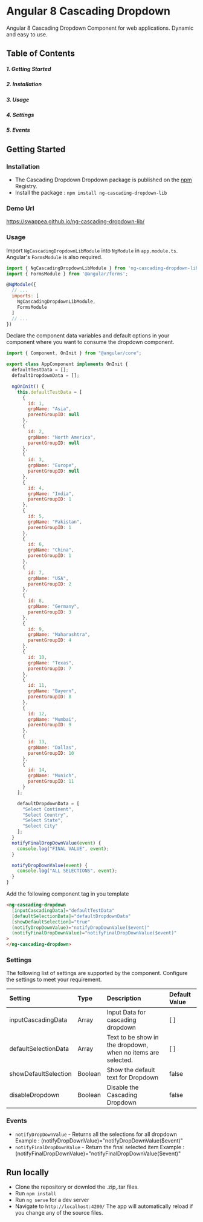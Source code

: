 # Angular 8 Cascading Dropdown

Angular 8 Cascading Dropdown Component for web applications. Dynamic and easy to use.

## Table of Contents

##### 1. Getting Started

##### 2. Installation

##### 3. Usage

##### 4. Settings

##### 5. Events

## Getting Started

### Installation

- The Cascading Dropdown Dropdown package is published on the [npm](https://www.npmjs.com/package/ng-cascading-dropdown-lib) Registry.
- Install the package :
  `npm install ng-cascading-dropdown-lib`

### Demo Url
https://swappea.github.io/ng-cascading-dropdown-lib/

### Usage

Import `NgCascadingDropdownLibModule` into `NgModule` in `app.module.ts`. Angular's `FormsModule` is also required.

```js
import { NgCascadingDropdownLibModule } from 'ng-cascading-dropdown-lib';
import { FormsModule } from '@angular/forms';

@NgModule({
  // ...
  imports: [
    NgCascadingDropdownLibModule,
    FormsModule
  ]
  // ...
})

```

Declare the component data variables and default options in your component where you want to consume the dropdown component.

```js
import { Component, OnInit } from "@angular/core";

export class AppComponent implements OnInit {
  defaultTestData = [];
  defaultDropdownData = [];

  ngOnInit() {
    this.defaultTestData = [
      {
        id: 1,
        grpName: "Asia",
        parentGroupID: null
      },
      {
        id: 2,
        grpName: "North America",
        parentGroupID: null
      },
      {
        id: 3,
        grpName: "Europe",
        parentGroupID: null
      },
      {
        id: 4,
        grpName: "India",
        parentGroupID: 1
      },
      {
        id: 5,
        grpName: "Pakistan",
        parentGroupID: 1
      },
      {
        id: 6,
        grpName: "China",
        parentGroupID: 1
      },
      {
        id: 7,
        grpName: "USA",
        parentGroupID: 2
      },
      {
        id: 8,
        grpName: "Germany",
        parentGroupID: 3
      },
      {
        id: 9,
        grpName: "Maharashtra",
        parentGroupID: 4
      },
      {
        id: 10,
        grpName: "Texas",
        parentGroupID: 7
      },
      {
        id: 11,
        grpName: "Bayern",
        parentGroupID: 8
      },
      {
        id: 12,
        grpName: "Mumbai",
        parentGroupID: 9
      },
      {
        id: 13,
        grpName: "Dallas",
        parentGroupID: 10
      },
      {
        id: 14,
        grpName: "Munich",
        parentGroupID: 11
      }
    ];

    defaultDropdownData = [
      "Select Continent",
      "Select Country",
      "Select State",
      "Select City"
    ];
  }
  notifyFinalDropDownValue(event) {
    console.log("FINAL VALUE", event);
  }

  notifyDropDownValue(event) {
    console.log("ALL SELECTIONS", event);
  }
}
```

Add the following component tag in you template

```html
<ng-cascading-dropdown
  [inputCascadingData]="defaultTestData"
  [defaultSelectionData]="defaultDropdownData"
  [showDefaultSelection]="true"
  (notifyDropDownValue)="notifyDropDownValue($event)"
  (notifyFinalDropDownValue)="notifyFinalDropDownValue($event)"
>
</ng-cascading-dropdown>
```

### Settings

The following list of settings are supported by the component. Configure the settings to meet your requirement.

| Setting              | Type    | Description                                                  | Default Value |
| :------------------- | :------ | :----------------------------------------------------------- | :------------ |
| inputCascadingData   | Array   | Input Data for cascading dropdown                            | [ ]           |
| defaultSelectionData | Array   | Text to be show in the dropdown, when no items are selected. | [ ]           |
| showDefaultSelection | Boolean | Show the default text for Dropdown                           | false         |
| disableDropdown      | Boolean | Disable the Cascading Dropdown                               | false         |

### Events

- `notifyDropDownValue` - Returns all the selections for all dropdown
  Example : (notifyDropDownValue)="notifyDropDownValue(\$event)"
- `notifyFinalDropDownValue` - Return the final selected item
  Example : (notifyFinalDropDownValue)="notifyFinalDropDownValue(\$event)"

## Run locally

- Clone the repository or downlod the .zip,.tar files.
- Run `npm install`
- Run `ng serve` for a dev server
- Navigate to `http://localhost:4200/`
  The app will automatically reload if you change any of the source files.
